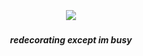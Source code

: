 
⠀⠀
⠀⠀⠀⠀
##### <p align="center">![](https://komarev.com/ghpvc/?username=trody&color=3c3b49&label=⠀𐑭ϱ⠀⠀&style=flat)</p>
##### <p align="center">redecorating except im busy</p>
⠀⠀
⠀⠀
